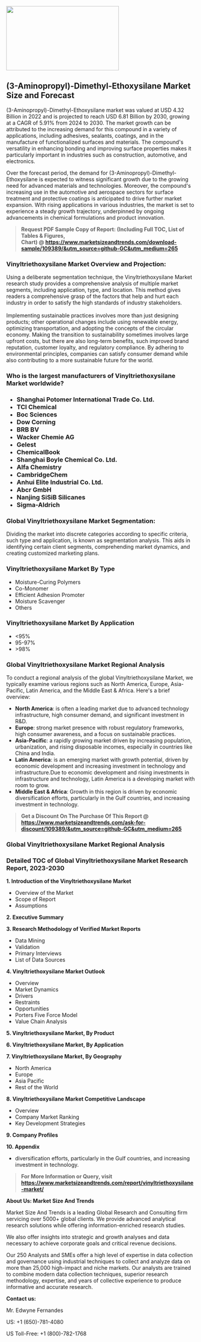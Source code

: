 <p><img class="alignnone size-medium wp-image-20088" src="https://ffe5etoiles.com/wp-content/uploads/2024/12/MST1-300x171.png" alt="" width="300" height="171" /></p><h2>(3-Aminopropyl)-Dimethyl-Ethoxysilane Market Size and Forecast</h2><p>(3-Aminopropyl)-Dimethyl-Ethoxysilane market was valued at USD 4.32 Billion in 2022 and is projected to reach USD 6.81 Billion by 2030, growing at a CAGR of 5.91% from 2024 to 2030. The market growth can be attributed to the increasing demand for this compound in a variety of applications, including adhesives, sealants, coatings, and in the manufacture of functionalized surfaces and materials. The compound's versatility in enhancing bonding and improving surface properties makes it particularly important in industries such as construction, automotive, and electronics.</p><p>Over the forecast period, the demand for (3-Aminopropyl)-Dimethyl-Ethoxysilane is expected to witness significant growth due to the growing need for advanced materials and technologies. Moreover, the compound's increasing use in the automotive and aerospace sectors for surface treatment and protective coatings is anticipated to drive further market expansion. With rising applications in various industries, the market is set to experience a steady growth trajectory, underpinned by ongoing advancements in chemical formulations and product innovation.</p></p><blockquote id="" class=""><strong>Request PDF Sample Copy of Report: (Including Full TOC, List of Tables &amp; Figures, Chart)&nbsp;@&nbsp;<strong><a href="https://www.marketsizeandtrends.com/download-sample/109389/&utm_source=github-GC&utm_medium=265" target="_blank">https://www.marketsizeandtrends.com/download-sample/109389/&utm_source=github-GC&utm_medium=265</a></strong></strong></blockquote><h3 id="" class="">Vinyltriethoxysilane Market&nbsp;Overview and Projection:</h3><p id="" class="">Using a deliberate segmentation technique, the Vinyltriethoxysilane Market research study provides a comprehensive analysis of multiple market segments, including application, type, and location. This method gives readers a comprehensive grasp of the factors that help and hurt each industry in order to satisfy the high standards of industry stakeholders. <br /> <br />Implementing sustainable practices involves more than just designing products; other operational changes include using renewable energy, optimizing transportation, and adopting the concepts of the circular economy. Making the transition to sustainability sometimes involves large upfront costs, but there are also long-term benefits, such improved brand reputation, customer loyalty, and regulatory compliance. By adhering to environmental principles, companies can satisfy consumer demand while also contributing to a more sustainable future for the world.</p><h3 id="" class="">Who is the largest manufacturers of&nbsp;Vinyltriethoxysilane Market worldwide?</h3><h3 class=""><p><ul><li>Shanghai Potomer International Trade Co. Ltd. </li><li> TCI Chemical </li><li> Boc Sciences </li><li> Dow Corning </li><li> BRB BV </li><li> Wacker Chemie AG </li><li> Gelest </li><li> ChemicalBook </li><li> Shanghai Boyle Chemical Co. Ltd. </li><li> Alfa Chemistry </li><li> CambridgeChem </li><li> Anhui Elite Industrial Co. Ltd. </li><li> Abcr GmbH </li><li> Nanjing SiSiB Silicanes </li><li> Sigma-Aldrich</li></ul></p></h3><h3 id="" class="">Global&nbsp;Vinyltriethoxysilane Market Segmentation:</h3><p id="" class="">Dividing the market into discrete categories according to specific criteria, such type and application, is known as segmentation analysis. This aids in identifying certain client segments, comprehending market dynamics, and creating customized marketing plans.</p><h3 id="" class="">Vinyltriethoxysilane Market&nbsp;By Type</h3><p><p><ul><li>Moisture-Curing Polymers </li><li> Co-Monomer </li><li> Efficient Adhesion Promoter </li><li> Moisture Scavenger </li><li> Others</p></li></ul></p></p><h3 id="" class="">Vinyltriethoxysilane Market&nbsp;By Application</h3><p class=""><p><ul><li><95% </li><li> 95-97% </li><li> >98%</li></ul></p></p><h3 id="" class="">Global Vinyltriethoxysilane Market Regional Analysis</h3><p id="" class="">To conduct a regional analysis of the global Vinyltriethoxysilane Market, we typically examine various regions such as North America, Europe, Asia-Pacific, Latin America, and the Middle East &amp; Africa. Here's a brief overview:</p><ul><li><strong>North America</strong>: is often a leading market due to advanced technology infrastructure, high consumer demand, and significant investment in R&amp;D.</li><li><strong>Europe</strong>: strong market presence with robust regulatory frameworks, high consumer awareness, and a focus on sustainable practices.</li><li><strong>Asia-Pacific</strong>: a rapidly growing market driven by increasing population, urbanization, and rising disposable incomes, especially in countries like China and India.</li><li><strong>Latin America</strong>: is an emerging market with growth potential, driven by economic development and increasing investment in technology and infrastructure.Due to economic development and rising investments in infrastructure and technology, Latin America is a developing market with room to grow.</li><li><strong>Middle East &amp; Africa</strong>: Growth in this region is driven by economic diversification efforts, particularly in the Gulf countries, and increasing investment in technology.</li></ul><blockquote id="" class=""><strong>Get a Discount On The Purchase Of This Report @ <strong><a href="https://www.marketsizeandtrends.com/ask-for-discount/109389/&utm_source=github-GC&utm_medium=265" target="_blank">https://www.marketsizeandtrends.com/ask-for-discount/109389/&utm_source=github-GC&utm_medium=265</a></strong></strong></blockquote><h3 id="" class="">Global Vinyltriethoxysilane Market Regional Analysis</h3><h3 id="" class="">Detailed TOC of Global Vinyltriethoxysilane Market Research Report, 2023-2030</h3><p id="" class=""><strong>1. Introduction of the Vinyltriethoxysilane Market</strong></p><ul><li>Overview of the Market</li><li>Scope of Report</li><li>Assumptions</li></ul><p id="" class=""><strong>2. Executive Summary</strong></p><p id="" class=""><strong>3. Research Methodology of Verified Market Reports</strong></p><ul><li>Data Mining</li><li>Validation</li><li>Primary Interviews</li><li>List of Data Sources</li></ul><p id="" class=""><strong>4. Vinyltriethoxysilane Market Outlook</strong></p><ul><li>Overview</li><li>Market Dynamics</li><li>Drivers</li><li>Restraints</li><li>Opportunities</li><li>Porters Five Force Model</li><li>Value Chain Analysis</li></ul><p id="" class=""><strong>5. Vinyltriethoxysilane Market, By Product</strong></p><p id="" class=""><strong>6. Vinyltriethoxysilane Market, By Application</strong></p><p id="" class=""><strong>7. Vinyltriethoxysilane Market, By Geography</strong></p><ul><li>North America</li><li>Europe</li><li>Asia Pacific</li><li>Rest of the World</li></ul><p id="" class=""><strong>8. Vinyltriethoxysilane Market Competitive Landscape</strong></p><ul><li>Overview</li><li>Company Market Ranking</li><li>Key Development Strategies</li></ul><p id="" class=""><strong>9. Company Profiles</strong></p><p id="" class=""><strong>10. Appendix</strong></p><ul><li>diversification efforts, particularly in the Gulf countries, and increasing investment in technology.</li></ul><blockquote id="" class=""><strong>For More Information or Query, visit <strong><strong><a href="https://www.marketsizeandtrends.com/report/vinyltriethoxysilane-market/" target="_blank">https://www.marketsizeandtrends.com/report/vinyltriethoxysilane-market/</a></strong></strong></strong></blockquote><p id="" class=""><strong>About Us: Market Size And Trends</strong></p><p id="" class="">Market Size And Trends is a leading Global Research and Consulting firm servicing over 5000+ global clients. We provide advanced analytical research solutions while offering information-enriched research studies.</p><p id="" class="">We also offer insights into strategic and growth analyses and data necessary to achieve corporate goals and critical revenue decisions.</p><p id="" class="">Our 250 Analysts and SMEs offer a high level of expertise in data collection and governance using industrial techniques to collect and analyze data on more than 25,000 high-impact and niche markets. Our analysts are trained to combine modern data collection techniques, superior research methodology, expertise, and years of collective experience to produce informative and accurate research.</p><p id="" class=""><strong>Contact us:</strong></p><p id="" class="">Mr. Edwyne Fernandes</p><p id="" class="">US: +1 (650)-781-4080</p><p id="" class="">US Toll-Free: +1 (800)-782-1768</p>
